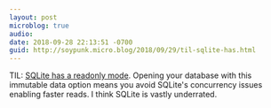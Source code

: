 ```yaml
---
layout: post
microblog: true
audio: 
date: 2018-09-28 22:13:51 -0700
guid: http://soypunk.micro.blog/2018/09/29/til-sqlite-has.html
---
```

TIL: [SQLite has a readonly mode](https://www.sqlite.org/c3ref/open.html). Opening your database with this immutable data option means you avoid SQLite's concurrency issues enabling faster reads. I think SQLite is vastly underrated.
